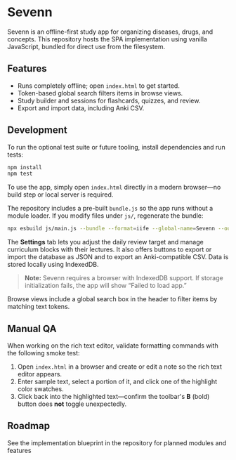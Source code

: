 # Sevenn

Sevenn is an offline-first study app for organizing diseases, drugs, and concepts.
This repository hosts the SPA implementation using vanilla JavaScript, bundled for direct use from the filesystem.

## Features

- Runs completely offline; open `index.html` to get started.
- Token-based global search filters items in browse views.
- Study builder and sessions for flashcards, quizzes, and review.
- Export and import data, including Anki CSV.

## Development

To run the optional test suite or future tooling, install dependencies and run tests:

```bash
npm install
npm test
```

To use the app, simply open `index.html` directly in a modern browser—no build
step or local server is required.

The repository includes a pre-built `bundle.js` so the app runs without a module
loader. If you modify files under `js/`, regenerate the bundle:

```bash
npx esbuild js/main.js --bundle --format=iife --global-name=Sevenn --outfile=bundle.js
```

The **Settings** tab lets you adjust the daily review target and manage curriculum
blocks with their lectures. It also offers buttons to export or import the
database as JSON and to export an Anki-compatible CSV. Data is stored locally
using IndexedDB.

> **Note:** Sevenn requires a browser with IndexedDB support. If storage
> initialization fails, the app will show “Failed to load app.”

Browse views include a global search box in the header to filter items by
matching text tokens.

## Manual QA

When working on the rich text editor, validate formatting commands with the following smoke test:

1. Open `index.html` in a browser and create or edit a note so the rich text editor appears.
2. Enter sample text, select a portion of it, and click one of the highlight color swatches.
3. Click back into the highlighted text—confirm the toolbar's **B** (bold) button does **not** toggle unexpectedly.

## Roadmap

See the implementation blueprint in the repository for planned modules and features